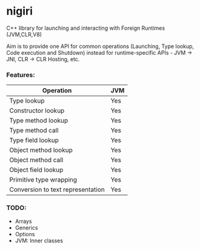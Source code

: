 # nigiri

C++ library for launching and interacting with Foreign Runtimes (JVM,CLR,V8)

Aim is to provide one API for common operations (Launching, Type lookup, Code execution and Shutdown) instead for runtime-specific APIs - JVM -> JNI, CLR -> CLR Hosting, etc.


### Features:

| Operation                         | JVM |
|-----------------------------------|-----|
| Type lookup                       | Yes |
| Constructor lookup                | Yes |
| Type method lookup                | Yes |
| Type method call                  | Yes |
| Type field lookup                 | Yes |
| Object method lookup              | Yes |
| Object method call                | Yes |
| Object field lookup               | Yes |
| Primitive type wrapping           | Yes |
| Conversion to text representation | Yes |

### TODO:

* Arrays
* Generics
* Options
* JVM: Inner classes
